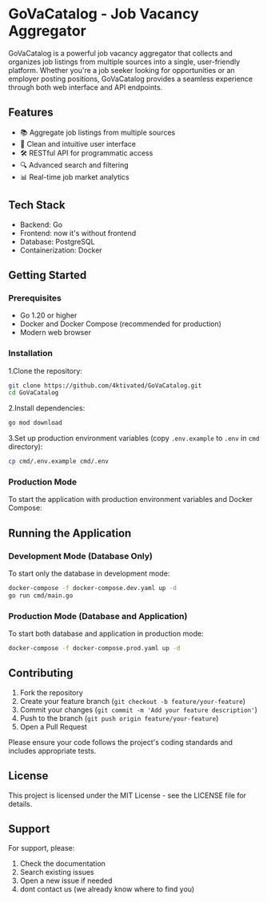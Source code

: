 # GoVaCatalog - Job Vacancy Aggregator

GoVaCatalog is a powerful job vacancy aggregator that collects and organizes job listings from multiple sources into a single, user-friendly platform. Whether you're a job seeker looking for opportunities or an employer posting positions, GoVaCatalog provides a seamless experience through both web interface and API endpoints.

## Features

- 📚 Aggregate job listings from multiple sources
- 🎨 Clean and intuitive user interface
- 🛠️ RESTful API for programmatic access
- 🔍 Advanced search and filtering
- 📊 Real-time job market analytics

## Tech Stack

- Backend: Go
- Frontend: now it's without frontend
- Database: PostgreSQL
- Containerization: Docker

## Getting Started

### Prerequisites

- Go 1.20 or higher
- Docker and Docker Compose (recommended for production)
- Modern web browser

### Installation

1.Clone the repository:

```bash
git clone https://github.com/4ktivated/GoVaCatalog.git
cd GoVaCatalog
```

2.Install dependencies:

```bash
go mod download
```

3.Set up production environment variables (copy `.env.example` to `.env` in `cmd` directory):

```bash
cp cmd/.env.example cmd/.env
```

### Production Mode

To start the application with production environment variables and Docker Compose:

## Running the Application

### Development Mode (Database Only)

To start only the database in development mode:

```bash
docker-compose -f docker-compose.dev.yaml up -d
go run cmd/main.go
```

### Production Mode (Database and Application)

To start both database and application in production mode:

```bash
docker-compose -f docker-compose.prod.yaml up -d
```

## Contributing

1. Fork the repository
2. Create your feature branch (`git checkout -b feature/your-feature`)
3. Commit your changes (`git commit -m 'Add your feature description'`)
4. Push to the branch (`git push origin feature/your-feature`)
5. Open a Pull Request

Please ensure your code follows the project's coding standards and includes appropriate tests.

## License

This project is licensed under the MIT License - see the LICENSE file for details.

## Support

For support, please:

1. Check the documentation
2. Search existing issues
3. Open a new issue if needed
4. dont contact us (we already know where to find you)
